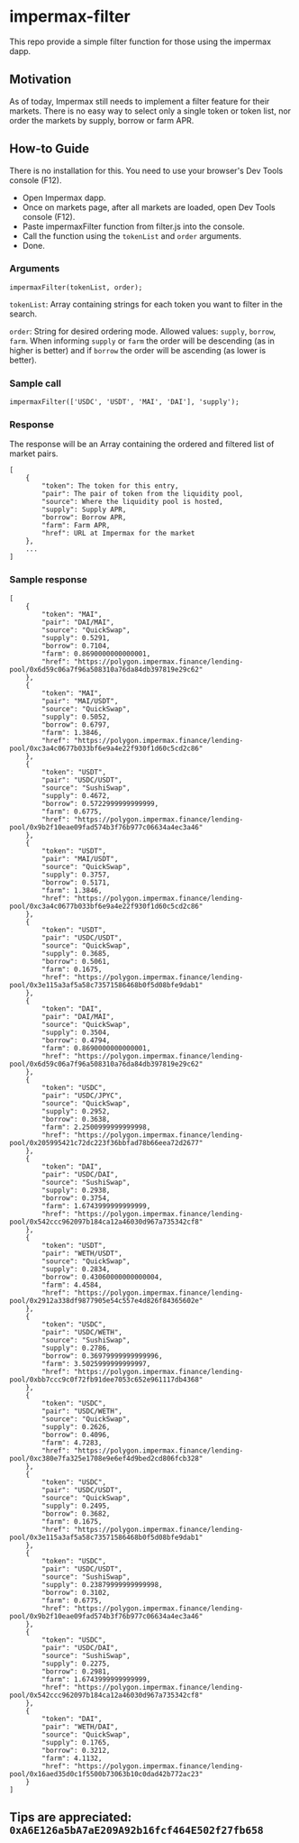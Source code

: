 # impermax-filter

This repo provide a simple filter function for those using the impermax dapp.

## Motivation

As of today, Impermax still needs to implement a filter feature for their markets. There is no easy way to select only a single token or token list, nor order the markets by supply, borrow or farm APR.

## How-to Guide

There is no installation for this. You need to use your browser's Dev Tools console (F12).

* Open Impermax dapp.
* Once on markets page, after all markets are loaded, open Dev Tools console (F12).
* Paste impermaxFilter function from filter.js into the console.
* Call the function using the ```tokenList``` and ```order``` arguments.
* Done.

### Arguments

```
impermaxFilter(tokenList, order);
```

```tokenList```: Array containing strings for each token you want to filter in the search.

```order```: String for desired ordering mode. Allowed values: ```supply```, ```borrow```, ```farm```. When informing ```supply``` or ```farm``` the order will be descending (as in higher is better) and if ```borrow``` the order will be ascending (as lower is better).


### Sample call

```
impermaxFilter(['USDC', 'USDT', 'MAI', 'DAI'], 'supply');
```

### Response

The response will be an Array containing the ordered and filtered list of market pairs.

```
[
    {
        "token": The token for this entry,
        "pair": The pair of token from the liquidity pool,
        "source": Where the liquidity pool is hosted,
        "supply": Supply APR,
        "borrow": Borrow APR,
        "farm": Farm APR,
        "href": URL at Impermax for the market
    },
    ...
]
```

### Sample response

```
[
    {
        "token": "MAI",
        "pair": "DAI/MAI",
        "source": "QuickSwap",
        "supply": 0.5291,
        "borrow": 0.7104,
        "farm": 0.8690000000000001,
        "href": "https://polygon.impermax.finance/lending-pool/0x6d59c06a7f96a508310a76da84db397819e29c62"
    },
    {
        "token": "MAI",
        "pair": "MAI/USDT",
        "source": "QuickSwap",
        "supply": 0.5052,
        "borrow": 0.6797,
        "farm": 1.3846,
        "href": "https://polygon.impermax.finance/lending-pool/0xc3a4c0677b033bf6e9a4e22f930f1d60c5cd2c86"
    },
    {
        "token": "USDT",
        "pair": "USDC/USDT",
        "source": "SushiSwap",
        "supply": 0.4672,
        "borrow": 0.5722999999999999,
        "farm": 0.6775,
        "href": "https://polygon.impermax.finance/lending-pool/0x9b2f10eae09fad574b3f76b977c06634a4ec3a46"
    },
    {
        "token": "USDT",
        "pair": "MAI/USDT",
        "source": "QuickSwap",
        "supply": 0.3757,
        "borrow": 0.5171,
        "farm": 1.3846,
        "href": "https://polygon.impermax.finance/lending-pool/0xc3a4c0677b033bf6e9a4e22f930f1d60c5cd2c86"
    },
    {
        "token": "USDT",
        "pair": "USDC/USDT",
        "source": "QuickSwap",
        "supply": 0.3685,
        "borrow": 0.5061,
        "farm": 0.1675,
        "href": "https://polygon.impermax.finance/lending-pool/0x3e115a3af5a58c73571586468b0f5d08bfe9dab1"
    },
    {
        "token": "DAI",
        "pair": "DAI/MAI",
        "source": "QuickSwap",
        "supply": 0.3504,
        "borrow": 0.4794,
        "farm": 0.8690000000000001,
        "href": "https://polygon.impermax.finance/lending-pool/0x6d59c06a7f96a508310a76da84db397819e29c62"
    },
    {
        "token": "USDC",
        "pair": "USDC/JPYC",
        "source": "QuickSwap",
        "supply": 0.2952,
        "borrow": 0.3638,
        "farm": 2.2500999999999998,
        "href": "https://polygon.impermax.finance/lending-pool/0x205995421c72dc223f36bbfad78b66eea72d2677"
    },
    {
        "token": "DAI",
        "pair": "USDC/DAI",
        "source": "SushiSwap",
        "supply": 0.2938,
        "borrow": 0.3754,
        "farm": 1.6743999999999999,
        "href": "https://polygon.impermax.finance/lending-pool/0x542ccc962097b184ca12a46030d967a735342cf8"
    },
    {
        "token": "USDT",
        "pair": "WETH/USDT",
        "source": "QuickSwap",
        "supply": 0.2834,
        "borrow": 0.43060000000000004,
        "farm": 4.4584,
        "href": "https://polygon.impermax.finance/lending-pool/0x2912a338df9877905e54c557e4d826f84365602e"
    },
    {
        "token": "USDC",
        "pair": "USDC/WETH",
        "source": "SushiSwap",
        "supply": 0.2786,
        "borrow": 0.36979999999999996,
        "farm": 3.5025999999999997,
        "href": "https://polygon.impermax.finance/lending-pool/0xbb7ccc9c0f72fb91dee7053c652e961117db4368"
    },
    {
        "token": "USDC",
        "pair": "USDC/WETH",
        "source": "QuickSwap",
        "supply": 0.2626,
        "borrow": 0.4096,
        "farm": 4.7283,
        "href": "https://polygon.impermax.finance/lending-pool/0xc380e7fa325e1708e9e6ef4d9bed2cd806fcb328"
    },
    {
        "token": "USDC",
        "pair": "USDC/USDT",
        "source": "QuickSwap",
        "supply": 0.2495,
        "borrow": 0.3682,
        "farm": 0.1675,
        "href": "https://polygon.impermax.finance/lending-pool/0x3e115a3af5a58c73571586468b0f5d08bfe9dab1"
    },
    {
        "token": "USDC",
        "pair": "USDC/USDT",
        "source": "SushiSwap",
        "supply": 0.23879999999999998,
        "borrow": 0.3102,
        "farm": 0.6775,
        "href": "https://polygon.impermax.finance/lending-pool/0x9b2f10eae09fad574b3f76b977c06634a4ec3a46"
    },
    {
        "token": "USDC",
        "pair": "USDC/DAI",
        "source": "SushiSwap",
        "supply": 0.2275,
        "borrow": 0.2981,
        "farm": 1.6743999999999999,
        "href": "https://polygon.impermax.finance/lending-pool/0x542ccc962097b184ca12a46030d967a735342cf8"
    },
    {
        "token": "DAI",
        "pair": "WETH/DAI",
        "source": "QuickSwap",
        "supply": 0.1765,
        "borrow": 0.3212,
        "farm": 4.1132,
        "href": "https://polygon.impermax.finance/lending-pool/0x16aed35d0c1f5500b73063b10c0dad42b772ac23"
    }
]
```


## Tips are appreciated: ```0xA6E126a5bA7aE209A92b16fcf464E502f27fb658```
